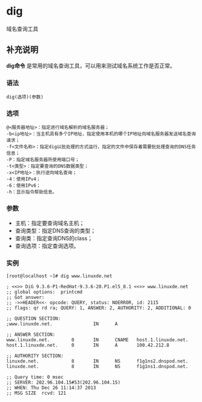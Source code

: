 dig
===

域名查询工具

## 补充说明

**dig命令** 是常用的域名查询工具，可以用来测试域名系统工作是否正常。

### 语法  

```
dig(选项)(参数)
```

### 选项  

```
@<服务器地址>：指定进行域名解析的域名服务器；
-b<ip地址>：当主机具有多个IP地址，指定使用本机的哪个IP地址向域名服务器发送域名查询请求；
-f<文件名称>：指定dig以批处理的方式运行，指定的文件中保存着需要批处理查询的DNS任务信息；
-P：指定域名服务器所使用端口号；
-t<类型>：指定要查询的DNS数据类型；
-x<IP地址>：执行逆向域名查询；
-4：使用IPv4；
-6：使用IPv6；
-h：显示指令帮助信息。
```

### 参数  

*   主机：指定要查询域名主机；
*   查询类型：指定DNS查询的类型；
*   查询类：指定查询DNS的class；
*   查询选项：指定查询选项。

### 实例  

```
[root@localhost ~]# dig www.linuxde.net

; <<>> DiG 9.3.6-P1-RedHat-9.3.6-20.P1.el5_8.1 <<>> www.linuxde.net
;; global options:  printcmd
;; Got answer:
;; ->>HEADER<<- opcode: QUERY, status: NOERROR, id: 2115
;; flags: qr rd ra; QUERY: 1, ANSWER: 2, AUTHORITY: 2, ADDITIONAL: 0

;; QUESTION SECTION:
;www.linuxde.net.               IN      A

;; ANSWER SECTION:
www.linuxde.net.        0       IN      CNAME   host.1.linuxde.net.
host.1.linuxde.net.     0       IN      A       100.42.212.8

;; AUTHORITY SECTION:
linuxde.net.            8       IN      NS      f1g1ns2.dnspod.net.
linuxde.net.            8       IN      NS      f1g1ns1.dnspod.net.

;; Query time: 0 msec
;; SERVER: 202.96.104.15#53(202.96.104.15)
;; WHEN: Thu Dec 26 11:14:37 2013
;; MSG SIZE  rcvd: 121
```


<!-- Linux命令行搜索引擎：https://jaywcjlove.github.io/linux-command/ -->